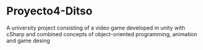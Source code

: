# Proyecto4-Ditso
A university project consisting of a video game developed in unity with cSharp and combined concepts of object-oriented programming, animation and game desing
